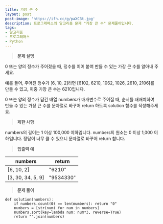 ```yaml
---
title: 가장 큰 수
layout: post
post-image: 'https://ifh.cc/g/paXC3t.jpg'
description: 프로그래머스의 알고리즘 문제 "가장 큰 수" 문제풀이입니다.
tags:
- 알고리즘
- 프로그래머스
- Python
---
```



>**문제 설명**

0 또는 양의 정수가 주어졌을 때, 정수를 이어 붙여 만들 수 있는 가장 큰 수를 알아내 주세요.

예를 들어, 주어진 정수가 [6, 10, 2]라면 [6102, 6210, 1062, 1026, 2610, 2106]를 만들 수 있고, 이중 가장 큰 수는 6210입니다.

0 또는 양의 정수가 담긴 배열 numbers가 매개변수로 주어질 때, 순서를 재배치하여 만들 수 있는 가장 큰 수를 문자열로 바꾸어 return 하도록 solution 함수를 작성해주세요.

>**제한 사항**


numbers의 길이는 1 이상 100,000 이하입니다.
numbers의 원소는 0 이상 1,000 이하입니다.
정답이 너무 클 수 있으니 문자열로 바꾸어 return 합니다.


>**입출력 예**

| numbers | return |
|--|--|
| [6, 10, 2] | "6210" |
| [3, 30, 34, 5, 9] | "9534330" |

>**문제 풀이**

    def solution(numbers):
        if numbers.count(0) == len(numbers): return "0"
        numbers = [str(num) for num in numbers]  
        numbers.sort(key=lambda num: num*3, reverse=True) 
        return "".join(numbers)


